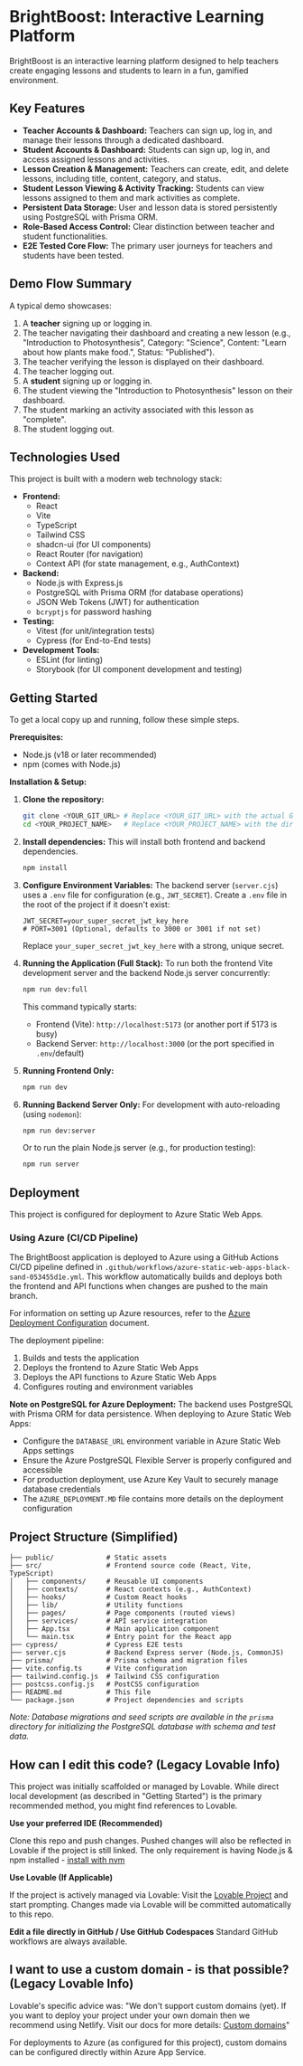 # BrightBoost: Interactive Learning Platform

BrightBoost is an interactive learning platform designed to help teachers create engaging lessons and students to learn in a fun, gamified environment.

## Key Features

*   **Teacher Accounts & Dashboard:** Teachers can sign up, log in, and manage their lessons through a dedicated dashboard.
*   **Student Accounts & Dashboard:** Students can sign up, log in, and access assigned lessons and activities.
*   **Lesson Creation & Management:** Teachers can create, edit, and delete lessons, including title, content, category, and status.
*   **Student Lesson Viewing & Activity Tracking:** Students can view lessons assigned to them and mark activities as complete.
*   **Persistent Data Storage:** User and lesson data is stored persistently using PostgreSQL with Prisma ORM.
*   **Role-Based Access Control:** Clear distinction between teacher and student functionalities.
*   **E2E Tested Core Flow:** The primary user journeys for teachers and students have been tested.

## Demo Flow Summary

A typical demo showcases:
1.  A **teacher** signing up or logging in.
2.  The teacher navigating their dashboard and creating a new lesson (e.g., "Introduction to Photosynthesis", Category: "Science", Content: "Learn about how plants make food.", Status: "Published").
3.  The teacher verifying the lesson is displayed on their dashboard.
4.  The teacher logging out.
5.  A **student** signing up or logging in.
6.  The student viewing the "Introduction to Photosynthesis" lesson on their dashboard.
7.  The student marking an activity associated with this lesson as "complete".
8.  The student logging out.

## Technologies Used

This project is built with a modern web technology stack:

*   **Frontend:**
    *   React
    *   Vite
    *   TypeScript
    *   Tailwind CSS
    *   shadcn-ui (for UI components)
    *   React Router (for navigation)
    *   Context API (for state management, e.g., AuthContext)
*   **Backend:**
    *   Node.js with Express.js
    *   PostgreSQL with Prisma ORM (for database operations)
    *   JSON Web Tokens (JWT) for authentication
    *   `bcryptjs` for password hashing
*   **Testing:**
    *   Vitest (for unit/integration tests)
    *   Cypress (for End-to-End tests)
*   **Development Tools:**
    *   ESLint (for linting)
    *   Storybook (for UI component development and testing)

## Getting Started

To get a local copy up and running, follow these simple steps.

**Prerequisites:**
*   Node.js (v18 or later recommended)
*   npm (comes with Node.js)

**Installation & Setup:**

1.  **Clone the repository:**
    ```sh
    git clone <YOUR_GIT_URL> # Replace <YOUR_GIT_URL> with the actual Git URL of this project
    cd <YOUR_PROJECT_NAME>   # Replace <YOUR_PROJECT_NAME> with the directory name
    ```

2.  **Install dependencies:**
    This will install both frontend and backend dependencies.
    ```sh
    npm install
    ```

3.  **Configure Environment Variables:**
    The backend server (`server.cjs`) uses a `.env` file for configuration (e.g., `JWT_SECRET`). Create a `.env` file in the root of the project if it doesn't exist:
    ```env
    JWT_SECRET=your_super_secret_jwt_key_here
    # PORT=3001 (Optional, defaults to 3000 or 3001 if not set)
    ```
    Replace `your_super_secret_jwt_key_here` with a strong, unique secret.

4.  **Running the Application (Full Stack):**
    To run both the frontend Vite development server and the backend Node.js server concurrently:
    ```sh
    npm run dev:full
    ```
    This command typically starts:
    *   Frontend (Vite): `http://localhost:5173` (or another port if 5173 is busy)
    *   Backend Server: `http://localhost:3000` (or the port specified in `.env`/default)

5.  **Running Frontend Only:**
    ```sh
    npm run dev
    ```

6.  **Running Backend Server Only:**
    For development with auto-reloading (using `nodemon`):
    ```sh
    npm run dev:server
    ```
    Or to run the plain Node.js server (e.g., for production testing):
    ```sh
    npm run server
    ```

## Deployment

This project is configured for deployment to Azure Static Web Apps.

### Using Azure (CI/CD Pipeline)

The BrightBoost application is deployed to Azure using a GitHub Actions CI/CD pipeline defined in `.github/workflows/azure-static-web-apps-black-sand-053455d1e.yml`. This workflow automatically builds and deploys both the frontend and API functions when changes are pushed to the main branch.

For information on setting up Azure resources, refer to the [Azure Deployment Configuration](./AZURE_DEPLOYMENT.md) document.

The deployment pipeline:
1. Builds and tests the application
2. Deploys the frontend to Azure Static Web Apps
3. Deploys the API functions to Azure Static Web Apps
4. Configures routing and environment variables

**Note on PostgreSQL for Azure Deployment:**
The backend uses PostgreSQL with Prisma ORM for data persistence. When deploying to Azure Static Web Apps:
*   Configure the `DATABASE_URL` environment variable in Azure Static Web Apps settings
*   Ensure the Azure PostgreSQL Flexible Server is properly configured and accessible
*   For production deployment, use Azure Key Vault to securely manage database credentials
*   The `AZURE_DEPLOYMENT.MD` file contains more details on the deployment configuration

## Project Structure (Simplified)

```
├── public/             # Static assets
├── src/                # Frontend source code (React, Vite, TypeScript)
│   ├── components/     # Reusable UI components
│   ├── contexts/       # React contexts (e.g., AuthContext)
│   ├── hooks/          # Custom React hooks
│   ├── lib/            # Utility functions
│   ├── pages/          # Page components (routed views)
│   ├── services/       # API service integration
│   ├── App.tsx         # Main application component
│   └── main.tsx        # Entry point for the React app
├── cypress/            # Cypress E2E tests
├── server.cjs          # Backend Express server (Node.js, CommonJS)
├── prisma/             # Prisma schema and migration files
├── vite.config.ts      # Vite configuration
├── tailwind.config.js  # Tailwind CSS configuration
├── postcss.config.js   # PostCSS configuration
├── README.md           # This file
└── package.json        # Project dependencies and scripts
```
*Note: Database migrations and seed scripts are available in the `prisma` directory for initializing the PostgreSQL database with schema and test data.*

## How can I edit this code? (Legacy Lovable Info)

This project was initially scaffolded or managed by Lovable. While direct local development (as described in "Getting Started") is the primary recommended method, you might find references to Lovable.

**Use your preferred IDE (Recommended)**

Clone this repo and push changes. Pushed changes will also be reflected in Lovable if the project is still linked.
The only requirement is having Node.js & npm installed - [install with nvm](https://github.com/nvm-sh/nvm#installing-and-updating)

**Use Lovable (If Applicable)**

If the project is actively managed via Lovable:
Visit the [Lovable Project](https://lovable.dev/projects/f303f677-9491-4ea6-843e-bc69a8fc78d2) and start prompting.
Changes made via Lovable will be committed automatically to this repo.

**Edit a file directly in GitHub / Use GitHub Codespaces**
Standard GitHub workflows are always available.

## I want to use a custom domain - is that possible? (Legacy Lovable Info)

Lovable's specific advice was: "We don't support custom domains (yet). If you want to deploy your project under your own domain then we recommend using Netlify. Visit our docs for more details: [Custom domains](https://docs.lovable.dev/tips-tricks/custom-domain/)"

For deployments to Azure (as configured for this project), custom domains can be configured directly within Azure App Service.
